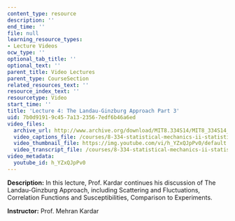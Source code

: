 ```yaml
---
content_type: resource
description: ''
end_time: ''
file: null
learning_resource_types:
- Lecture Videos
ocw_type: ''
optional_tab_title: ''
optional_text: ''
parent_title: Video Lectures
parent_type: CourseSection
related_resources_text: ''
resource_index_text: ''
resourcetype: Video
start_time: ''
title: 'Lecture 4: The Landau-Ginzburg Approach Part 3'
uid: 7b0d9191-9c45-7a13-2356-7edf6b46a6ed
video_files:
  archive_url: http://www.archive.org/download/MIT8.334S14/MIT8_334S14_lec04_300k.mp4
  video_captions_file: /courses/8-334-statistical-mechanics-ii-statistical-physics-of-fields-spring-2014/29a4c3fd637251abbfbf3e21b6a32abd_h_YZxQJpPv0.vtt
  video_thumbnail_file: https://img.youtube.com/vi/h_YZxQJpPv0/default.jpg
  video_transcript_file: /courses/8-334-statistical-mechanics-ii-statistical-physics-of-fields-spring-2014/8197274673b8bbf2c8c082c861dcbd9c_h_YZxQJpPv0.pdf
video_metadata:
  youtube_id: h_YZxQJpPv0
---
```


**Description:** In this lecture, Prof. Kardar continues his discussion of The Landau-Ginzburg Approach, including Scattering and Fluctuations, Correlation Functions and Susceptibilities, Comparison to Experiments.

**Instructor:** Prof. Mehran Kardar



